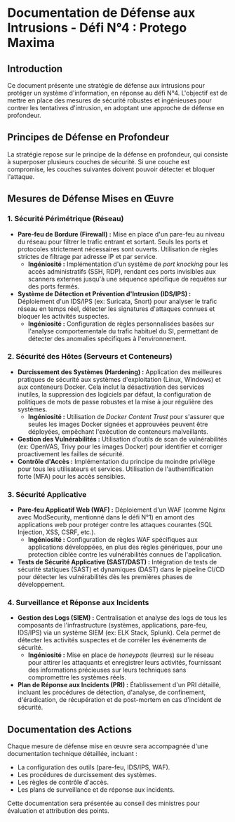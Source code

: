 # Documentation de Défense aux Intrusions - Défi N°4 : Protego Maxima

## Introduction

Ce document présente une stratégie de défense aux intrusions pour protéger un système d'information, en réponse au défi N°4. L'objectif est de mettre en place des mesures de sécurité robustes et ingénieuses pour contrer les tentatives d'intrusion, en adoptant une approche de défense en profondeur.

## Principes de Défense en Profondeur

La stratégie repose sur le principe de la défense en profondeur, qui consiste à superposer plusieurs couches de sécurité. Si une couche est compromise, les couches suivantes doivent pouvoir détecter et bloquer l'attaque.

## Mesures de Défense Mises en Œuvre

### 1. Sécurité Périmétrique (Réseau)

*   **Pare-feu de Bordure (Firewall) :** Mise en place d'un pare-feu au niveau du réseau pour filtrer le trafic entrant et sortant. Seuls les ports et protocoles strictement nécessaires sont ouverts. Utilisation de règles strictes de filtrage par adresse IP et par service.
    *   **Ingéniosité :** Implémentation d'un système de *port knocking* pour les accès administratifs (SSH, RDP), rendant ces ports invisibles aux scanners externes jusqu'à une séquence spécifique de requêtes sur des ports fermés.
*   **Système de Détection et Prévention d'Intrusion (IDS/IPS) :** Déploiement d'un IDS/IPS (ex: Suricata, Snort) pour analyser le trafic réseau en temps réel, détecter les signatures d'attaques connues et bloquer les activités suspectes.
    *   **Ingéniosité :** Configuration de règles personnalisées basées sur l'analyse comportementale du trafic habituel du SI, permettant de détecter des anomalies spécifiques à l'environnement.

### 2. Sécurité des Hôtes (Serveurs et Conteneurs)

*   **Durcissement des Systèmes (Hardening) :** Application des meilleures pratiques de sécurité aux systèmes d'exploitation (Linux, Windows) et aux conteneurs Docker. Cela inclut la désactivation des services inutiles, la suppression des logiciels par défaut, la configuration de politiques de mots de passe robustes et la mise à jour régulière des systèmes.
    *   **Ingéniosité :** Utilisation de *Docker Content Trust* pour s'assurer que seules les images Docker signées et approuvées peuvent être déployées, empêchant l'exécution de conteneurs malveillants.
*   **Gestion des Vulnérabilités :** Utilisation d'outils de scan de vulnérabilités (ex: OpenVAS, Trivy pour les images Docker) pour identifier et corriger proactivement les failles de sécurité.
*   **Contrôle d'Accès :** Implémentation du principe du moindre privilège pour tous les utilisateurs et services. Utilisation de l'authentification forte (MFA) pour les accès sensibles.

### 3. Sécurité Applicative

*   **Pare-feu Applicatif Web (WAF) :** Déploiement d'un WAF (comme Nginx avec ModSecurity, mentionné dans le défi N°1) en amont des applications web pour protéger contre les attaques courantes (SQL Injection, XSS, CSRF, etc.).
    *   **Ingéniosité :** Configuration de règles WAF spécifiques aux applications développées, en plus des règles génériques, pour une protection ciblée contre les vulnérabilités connues de l'application.
*   **Tests de Sécurité Applicative (SAST/DAST) :** Intégration de tests de sécurité statiques (SAST) et dynamiques (DAST) dans le pipeline CI/CD pour détecter les vulnérabilités dès les premières phases de développement.

### 4. Surveillance et Réponse aux Incidents

*   **Gestion des Logs (SIEM) :** Centralisation et analyse des logs de tous les composants de l'infrastructure (systèmes, applications, pare-feu, IDS/IPS) via un système SIEM (ex: ELK Stack, Splunk). Cela permet de détecter les activités suspectes et de corréler les événements de sécurité.
    *   **Ingéniosité :** Mise en place de *honeypots* (leurres) sur le réseau pour attirer les attaquants et enregistrer leurs activités, fournissant des informations précieuses sur leurs techniques sans compromettre les systèmes réels.
*   **Plan de Réponse aux Incidents (PRI) :** Établissement d'un PRI détaillé, incluant les procédures de détection, d'analyse, de confinement, d'éradication, de récupération et de post-mortem en cas d'incident de sécurité.

## Documentation des Actions

Chaque mesure de défense mise en œuvre sera accompagnée d'une documentation technique détaillée, incluant :

*   La configuration des outils (pare-feu, IDS/IPS, WAF).
*   Les procédures de durcissement des systèmes.
*   Les règles de contrôle d'accès.
*   Les plans de surveillance et de réponse aux incidents.

Cette documentation sera présentée au conseil des ministres pour évaluation et attribution des points.

